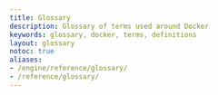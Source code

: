 ```yaml
---
title: Glossary
description: Glossary of terms used around Docker
keywords: glossary, docker, terms, definitions
layout: glossary
notoc: true
aliases:
- /engine/reference/glossary/
- /reference/glossary/
---
```


<!--
To edit/add/remove glossary entries, visit the YAML file at:
https://github.com/docker/docs/blob/main/data/glossary.yaml
-->
